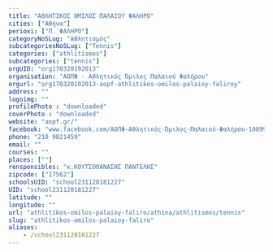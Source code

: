 ```yaml
---
title: "ΑΘΛΗΤΙΚΟΣ ΟΜΙΛΟΣ ΠΑΛΑΙΟΥ ΦΑΛΗΡΟ"
cities: ["Αθήνα"]
perioxi: ["Π. ΦΑΛΗΡΟ"]
categoryNoSLug: "Αθλητισμός"
subcategoriesNoSLug: ["Tennis"]
categories: ["athlitismos"]
subcategories: ["tennis"]
orgUID: "org170320192013"
organisation: "ΑΟΠΦ - Αθλητικός Όμιλος Παλαιού Φαλήρου"
orgurl: "org170320192013-aopf-athlitikos-omilos-palaioy-faliroy"
address: ""
logoimg: ""
profilePhoto : "downloaded"
coverPhoto : "downloaded"
website: "aopf.gr/"
facebook: "www.facebook.com/ΑΟΠΦ-Αθλητικός-Όμιλος-Παλαιού-Φαλήρου-108990062574253"
phone: "210 9821459"
email: ""
courses: ""
places: [""]
rensponsibles: "κ.ΚΟΥΤΣΟΘΑΝΑΣΗΣ ΠΑΝΤΕΛΗΣ"
zipcode: ["17562"]
schoolsUID: "school231120181227"
UID: "school231120181227"
latitude: ""
longitude: ""
url: "athlitikos-omilos-palaioy-faliro/athina/athlitismos/tennis"
slug: "athlitikos-omilos-palaioy-faliro"
aliases:
    - /school231120181227
---
```





